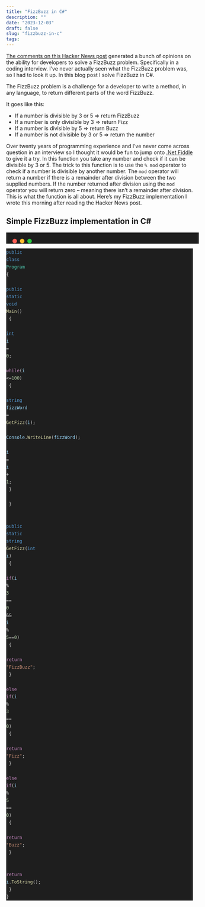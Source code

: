```yaml
---
title: "FizzBuzz in C#"
description: ""
date: "2023-12-03"
draft: false
slug: "fizzbuzz-in-c"
tags:
---
```


<!--kg-card-begin: html-->

<p><a href="https://news.ycombinator.com/item?id=38503486" data-type="link" data-id="https://news.ycombinator.com/item?id=38503486" target="_blank" rel="noreferrer noopener">The comments on this Hacker News post</a> generated a bunch of opinions on the ability for developers to solve a FizzBuzz problem. Specifically in a coding interview. I’ve never actually seen what the FizzBuzz problem was, so I had to look it up. In this blog post I solve FizzBuzz in C#. </p>

<p>The FizzBuzz problem is a challenge for a developer to write a method, in any language, to return different parts of the word FizzBuzz. </p>

<p>It goes like this:</p>

<ul>
<li>If a number is divisible by 3 or 5 => return FizzBuzz</li>

<li>If a number is only divisible by 3 => return Fizz</li>

<li>If a number is divisible by 5 => return Buzz</li>

<li>If a number is not divisible by 3 or 5 => return the number</li>
</ul>

<p>Over twenty years of programming experience and I’ve never come across question in an interview so I thought it would be fun to jump onto <a href="https://dotnetfiddle.net/" data-type="link" data-id="https://dotnetfiddle.net/" target="_blank" rel="noreferrer noopener">.Net Fiddle</a> to give it a try. In this function you take any number and check if it can be divisible by 3 or 5. The trick to this function is to use the <code>% mod</code> operator to check if a number is divisible by another number. The <code>mod</code> operator will return a number if there is a remainder after division between the two supplied numbers. If the number returned after division using the <code>mod</code> operator you will return zero – meaning there isn’t a remainder after division. This is what the function is all about. Here’s my FizzBuzz implementation I wrote this morning after reading the Hacker News post. </p>

<h2 class="wp-block-heading">Simple FizzBuzz implementation in C#</h2>

<div class="wp-block-kevinbatdorf-code-block-pro" data-code-block-pro-font-family="Code-Pro-JetBrains-Mono" style="font-size:.875rem;font-family:Code-Pro-JetBrains-Mono,ui-monospace,SFMono-Regular,Menlo,Monaco,Consolas,monospace;line-height:1.25rem;--cbp-tab-width:2;tab-size:var(--cbp-tab-width, 2)"><span style="display:block;padding:16px 0 0 16px;margin-bottom:-1px;width:100%;text-align:left;background-color:#1E1E1E"><svg xmlns="http://www.w3.org/2000/svg" width="54" height="14" viewBox="0 0 54 14"><g fill="none" fill-rule="evenodd" transform="translate(1 1)"><circle cx="6" cy="6" r="6" fill="#FF5F56" stroke="#E0443E" stroke-width=".5"></circle><circle cx="26" cy="6" r="6" fill="#FFBD2E" stroke="#DEA123" stroke-width=".5"></circle><circle cx="46" cy="6" r="6" fill="#27C93F" stroke="#1AAB29" stroke-width=".5"></circle></g></svg></span><span role="button" tabindex="0" data-code="public class Program
{
	public static void Main()
	{
		int i = 0;
		while(i <=100)
		{
			string fizzWord = GetFizz(i);
			Console.WriteLine(fizzWord);
			i = i + 1;
		}
		
	}
	
	public static string GetFizz(int i)
	{
		if(i % 3 == 0 && i % 5==0)
		{
		  return "FizzBuzz";
		}
		else if(i % 3 == 0)
		{
			return "Fizz";
		}
		else if(i % 5 == 0)
		{
			return "Buzz";
		}
		
		return i.ToString();
	}
}" style="color:#D4D4D4;display:none" aria-label="Copy" class="code-block-pro-copy-button"><svg xmlns="http://www.w3.org/2000/svg" style="width:24px;height:24px" fill="none" viewBox="0 0 24 24" stroke="currentColor" stroke-width="2"><path class="with-check" stroke-linecap="round" stroke-linejoin="round" d="M9 5H7a2 2 0 00-2 2v12a2 2 0 002 2h10a2 2 0 002-2V7a2 2 0 00-2-2h-2M9 5a2 2 0 002 2h2a2 2 0 002-2M9 5a2 2 0 012-2h2a2 2 0 012 2m-6 9l2 2 4-4"></path><path class="without-check" stroke-linecap="round" stroke-linejoin="round" d="M9 5H7a2 2 0 00-2 2v12a2 2 0 002 2h10a2 2 0 002-2V7a2 2 0 00-2-2h-2M9 5a2 2 0 002 2h2a2 2 0 002-2M9 5a2 2 0 012-2h2a2 2 0 012 2"></path></svg></span><pre class="shiki dark-plus" style="background-color: #1E1E1E" tabindex="0"><code><span class="line"><span style="color: #569CD6">public</span><span style="color: #D4D4D4"> </span><span style="color: #569CD6">class</span><span style="color: #D4D4D4"> </span><span style="color: #4EC9B0">Program</span></span>
<span class="line"><span style="color: #D4D4D4">{</span></span>
<span class="line"><span style="color: #D4D4D4">	</span><span style="color: #569CD6">public</span><span style="color: #D4D4D4"> </span><span style="color: #569CD6">static</span><span style="color: #D4D4D4"> </span><span style="color: #569CD6">void</span><span style="color: #D4D4D4"> </span><span style="color: #DCDCAA">Main</span><span style="color: #D4D4D4">()</span></span>
<span class="line"><span style="color: #D4D4D4">	{</span></span>
<span class="line"><span style="color: #D4D4D4">		</span><span style="color: #569CD6">int</span><span style="color: #D4D4D4"> </span><span style="color: #9CDCFE">i</span><span style="color: #D4D4D4"> = </span><span style="color: #B5CEA8">0</span><span style="color: #D4D4D4">;</span></span>
<span class="line"><span style="color: #D4D4D4">		</span><span style="color: #C586C0">while</span><span style="color: #D4D4D4">(</span><span style="color: #9CDCFE">i</span><span style="color: #D4D4D4"> <=</span><span style="color: #B5CEA8">100</span><span style="color: #D4D4D4">)</span></span>
<span class="line"><span style="color: #D4D4D4">		{</span></span>
<span class="line"><span style="color: #D4D4D4">			</span><span style="color: #569CD6">string</span><span style="color: #D4D4D4"> </span><span style="color: #9CDCFE">fizzWord</span><span style="color: #D4D4D4"> = </span><span style="color: #DCDCAA">GetFizz</span><span style="color: #D4D4D4">(</span><span style="color: #9CDCFE">i</span><span style="color: #D4D4D4">);</span></span>
<span class="line"><span style="color: #D4D4D4">			</span><span style="color: #9CDCFE">Console</span><span style="color: #D4D4D4">.</span><span style="color: #DCDCAA">WriteLine</span><span style="color: #D4D4D4">(</span><span style="color: #9CDCFE">fizzWord</span><span style="color: #D4D4D4">);</span></span>
<span class="line"><span style="color: #D4D4D4">			</span><span style="color: #9CDCFE">i</span><span style="color: #D4D4D4"> = </span><span style="color: #9CDCFE">i</span><span style="color: #D4D4D4"> + </span><span style="color: #B5CEA8">1</span><span style="color: #D4D4D4">;</span></span>
<span class="line"><span style="color: #D4D4D4">		}</span></span>
<span class="line"><span style="color: #D4D4D4">		</span></span>
<span class="line"><span style="color: #D4D4D4">	}</span></span>
<span class="line"><span style="color: #D4D4D4">	</span></span>
<span class="line"><span style="color: #D4D4D4">	</span><span style="color: #569CD6">public</span><span style="color: #D4D4D4"> </span><span style="color: #569CD6">static</span><span style="color: #D4D4D4"> </span><span style="color: #569CD6">string</span><span style="color: #D4D4D4"> </span><span style="color: #DCDCAA">GetFizz</span><span style="color: #D4D4D4">(</span><span style="color: #569CD6">int</span><span style="color: #D4D4D4"> </span><span style="color: #9CDCFE">i</span><span style="color: #D4D4D4">)</span></span>
<span class="line"><span style="color: #D4D4D4">	{</span></span>
<span class="line"><span style="color: #D4D4D4">		</span><span style="color: #C586C0">if</span><span style="color: #D4D4D4">(</span><span style="color: #9CDCFE">i</span><span style="color: #D4D4D4"> % </span><span style="color: #B5CEA8">3</span><span style="color: #D4D4D4"> == </span><span style="color: #B5CEA8">0</span><span style="color: #D4D4D4"> && </span><span style="color: #9CDCFE">i</span><span style="color: #D4D4D4"> % </span><span style="color: #B5CEA8">5</span><span style="color: #D4D4D4">==</span><span style="color: #B5CEA8">0</span><span style="color: #D4D4D4">)</span></span>
<span class="line"><span style="color: #D4D4D4">		{</span></span>
<span class="line"><span style="color: #D4D4D4">		  </span><span style="color: #C586C0">return</span><span style="color: #D4D4D4"> </span><span style="color: #CE9178">"FizzBuzz"</span><span style="color: #D4D4D4">;</span></span>
<span class="line"><span style="color: #D4D4D4">		}</span></span>
<span class="line"><span style="color: #D4D4D4">		</span><span style="color: #C586C0">else</span><span style="color: #D4D4D4"> </span><span style="color: #C586C0">if</span><span style="color: #D4D4D4">(</span><span style="color: #9CDCFE">i</span><span style="color: #D4D4D4"> % </span><span style="color: #B5CEA8">3</span><span style="color: #D4D4D4"> == </span><span style="color: #B5CEA8">0</span><span style="color: #D4D4D4">)</span></span>
<span class="line"><span style="color: #D4D4D4">		{</span></span>
<span class="line"><span style="color: #D4D4D4">			</span><span style="color: #C586C0">return</span><span style="color: #D4D4D4"> </span><span style="color: #CE9178">"Fizz"</span><span style="color: #D4D4D4">;</span></span>
<span class="line"><span style="color: #D4D4D4">		}</span></span>
<span class="line"><span style="color: #D4D4D4">		</span><span style="color: #C586C0">else</span><span style="color: #D4D4D4"> </span><span style="color: #C586C0">if</span><span style="color: #D4D4D4">(</span><span style="color: #9CDCFE">i</span><span style="color: #D4D4D4"> % </span><span style="color: #B5CEA8">5</span><span style="color: #D4D4D4"> == </span><span style="color: #B5CEA8">0</span><span style="color: #D4D4D4">)</span></span>
<span class="line"><span style="color: #D4D4D4">		{</span></span>
<span class="line"><span style="color: #D4D4D4">			</span><span style="color: #C586C0">return</span><span style="color: #D4D4D4"> </span><span style="color: #CE9178">"Buzz"</span><span style="color: #D4D4D4">;</span></span>
<span class="line"><span style="color: #D4D4D4">		}</span></span>
<span class="line"><span style="color: #D4D4D4">		</span></span>
<span class="line"><span style="color: #D4D4D4">		</span><span style="color: #C586C0">return</span><span style="color: #D4D4D4"> </span><span style="color: #9CDCFE">i</span><span style="color: #D4D4D4">.</span><span style="color: #DCDCAA">ToString</span><span style="color: #D4D4D4">();</span></span>
<span class="line"><span style="color: #D4D4D4">	}</span></span>
<span class="line"><span style="color: #D4D4D4">}</span></span></code></pre></div>

<!--kg-card-end: html-->
